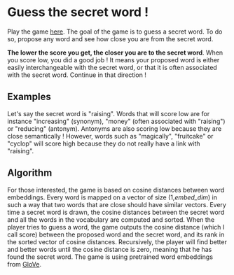 # Guess the secret word !

Play the game [here](https://share.streamlit.io/marcaureledivernois/semantic_game/app.py). The goal of the game is to guess a secret word. To do so,
propose any word and see how close you are from the secret word. 

**The lower the score you get, the closer
you are to the secret word**. When you score low, you did a good job ! It means your proposed word is either easily
interchangeable with the secret word, or that it is often associated with the secret word. Continue in that direction !

## Examples

Let's say the secret word is "raising". Words that will score low are for instance "increasing" (synonym), "money" 
(often associated with "raising") or "reducing" (antonym). Antonyms are
also scoring low because they are close semantically ! However, words such as "magically", "fruitcake" or "cyclop" will score high
because they do not really have a link with "raising".

## Algorithm

For those interested, the game is based on cosine distances between word embeddings. Every word is mapped
on a vector of size (1,*embed_dim*) in such a way that two words that are close should have similar vectors.
Every time a secret word is drawn, the cosine distances between the secret word and all the words in the vocabulary are computed
and sorted. When the player tries to guess a word, the game outputs the cosine distance (which I call score) between the proposed word and the secret word, 
and its rank in the sorted vector of cosine distances. Recursively, the player will find better and better words until the cosine distance is zero, meaning that he has found the secret word.
The game is using pretrained word embeddings from [GloVe](https://nlp.stanford.edu/projects/glove/).